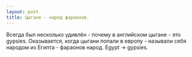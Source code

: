 ```yaml
---
layout: post
title: Цыгане - народ фараонов.
---
```

Всегда был несколько удивлён - почему в английском цыгане - это gypsies. Оказывается, когда цыгани попали в европу - называли себя народом из Египта - фараонов народ. Egypt -> gypsies.
